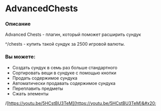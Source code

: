 # AdvancedChests

### Описание

Advanced Chests - плагин, который поможет расширить сундук

^/chests - купить такой сундук за 2500 игровой валюты.

### Вы можете:

* Создать сундук в семь раз больше стандартного
* Сортировать вещи в сундуке с помощью кнопки
* Продать содержимое сундука
* Автоматически продавать содержимое сундука
* Переплавить предметы&#x20;
* Сжать элементы

/[https://youtu.be/5HCstBU3TeM](https://youtu.be/5HCstBU3TeM)&#x20;

